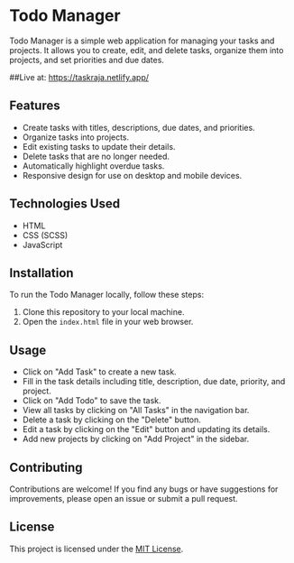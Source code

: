 # Todo Manager

Todo Manager is a simple web application for managing your tasks and projects. It allows you to create, edit, and delete tasks, organize them into projects, and set priorities and due dates.

##Live at: https://taskraja.netlify.app/

## Features

- Create tasks with titles, descriptions, due dates, and priorities.
- Organize tasks into projects.
- Edit existing tasks to update their details.
- Delete tasks that are no longer needed.
- Automatically highlight overdue tasks.
- Responsive design for use on desktop and mobile devices.

## Technologies Used

- HTML
- CSS (SCSS)
- JavaScript

## Installation

To run the Todo Manager locally, follow these steps:

1. Clone this repository to your local machine.
2. Open the `index.html` file in your web browser.

## Usage

- Click on "Add Task" to create a new task.
- Fill in the task details including title, description, due date, priority, and project.
- Click on "Add Todo" to save the task.
- View all tasks by clicking on "All Tasks" in the navigation bar.
- Delete a task by clicking on the "Delete" button.
- Edit a task by clicking on the "Edit" button and updating its details.
- Add new projects by clicking on "Add Project" in the sidebar.

## Contributing

Contributions are welcome! If you find any bugs or have suggestions for improvements, please open an issue or submit a pull request.

## License

This project is licensed under the [MIT License](LICENSE).

